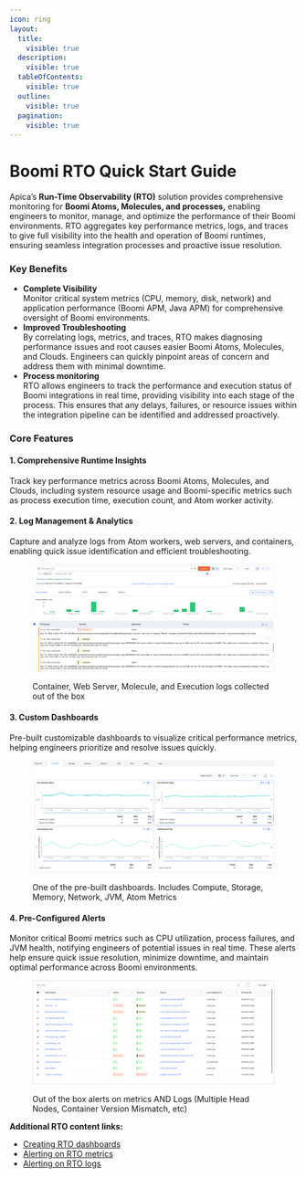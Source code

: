 ```yaml
---
icon: ring
layout:
  title:
    visible: true
  description:
    visible: true
  tableOfContents:
    visible: true
  outline:
    visible: true
  pagination:
    visible: true
---
```


# Boomi RTO Quick Start Guide

Apica’s **Run-Time Observability (RTO)** solution provides comprehensive monitoring for **Boomi Atoms, Molecules, and processes,** enabling engineers to monitor, manage, and optimize the performance of their Boomi environments. RTO aggregates key performance metrics, logs, and traces to give full visibility into the health and operation of Boomi runtimes, ensuring seamless integration processes and proactive issue resolution.



### Key Benefits

* **Complete Visibility**\
  Monitor critical system metrics (CPU, memory, disk, network) and application performance (Boomi APM, Java APM) for comprehensive oversight of Boomi environments.
* **Improved Troubleshooting**\
  By correlating logs, metrics, and traces, RTO makes diagnosing performance issues and root causes easier Boomi Atoms, Molecules, and Clouds. Engineers can quickly pinpoint areas of concern and address them with minimal downtime.
* **Process monitoring**\
  RTO allows engineers to track the performance and execution status of Boomi integrations in real time, providing visibility into each stage of the process. This ensures that any delays, failures, or resource issues within the integration pipeline can be identified and addressed proactively.&#x20;

### Core Features

#### 1. **Comprehensive Runtime Insights**

Track key performance metrics across Boomi Atoms, Molecules, and Clouds, including system resource usage and Boomi-specific metrics such as process execution time, execution count, and Atom worker activity.

#### 2. **Log Management & Analytics**

Capture and analyze logs from Atom workers, web servers, and containers, enabling quick issue identification and efficient troubleshooting.

<figure><img src="../../.gitbook/assets/image (1) (1).png" alt=""><figcaption><p>Container, Web Server, Molecule, and Execution logs collected out of the box</p></figcaption></figure>

#### 3. **Custom Dashboards**

Pre-built customizable dashboards to visualize critical performance metrics, helping engineers prioritize and resolve issues quickly.

<figure><img src="../../.gitbook/assets/image (1).png" alt=""><figcaption><p>One of the pre-built dashboards. Includes Compute, Storage, Memory, Network, JVM, Atom Metrics</p></figcaption></figure>

#### 4. Pre-Configured Alerts

Monitor critical Boomi metrics such as CPU utilization, process failures, and JVM health, notifying engineers of potential issues in real time. These alerts help ensure quick issue resolution, minimize downtime, and maintain optimal performance across Boomi environments.

<figure><img src="../../.gitbook/assets/image (2).png" alt=""><figcaption><p>Out of the box alerts on metrics AND Logs (Multiple Head Nodes, Container Version Mismatch, etc)</p></figcaption></figure>

**Additional RTO content links:**

* [Creating RTO dashboards](rto-dashboarding.md)
* [Alerting on RTO metrics](alerting-on-rto-metrics.md)
* [Alerting on RTO logs](alerting-on-rto-logs.md)
